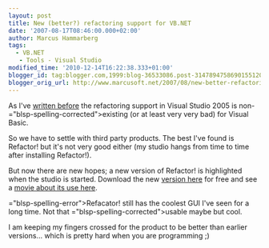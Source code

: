 ```yaml
---
layout: post
title: New (better?) refactoring support for VB.NET
date: '2007-08-17T08:46:00.000+02:00'
author: Marcus Hammarberg
tags:
  - VB.NET
   - Tools - Visual Studio
modified_time: '2010-12-14T16:22:38.333+01:00'
blogger_id: tag:blogger.com,1999:blog-36533086.post-3147894758690155120
blogger_orig_url: http://www.marcusoft.net/2007/08/new-better-refactoring-support-for.html
---
```


As I've [written
before](http://marcushammarberg.blogspot.com/2007/06/refactoring-support-for-vb.html)
the <span id="SPELLING_ERROR_0" class="blsp-spelling-error"><span
id="SPELLING_ERROR_0"
class="blsp-spelling-error">refactoring</span></span> support in Visual
Studio 2005 is non-<span>="blsp-spelling-corrected">existing</span> (or at least very very
bad) for Visual Basic.

So we have to settle with third party products. The best <span
id="SPELLING_ERROR_2" class="blsp-spelling-corrected">I've</span> found
is <span id="SPELLING_ERROR_3" class="blsp-spelling-error"><span>Refactor</span></span>! but it's not very
good either (my studio hangs from time to time after <span
id="SPELLING_ERROR_4" class="blsp-spelling-corrected">installing</span>
<span id="SPELLING_ERROR_5" class="blsp-spelling-error"><span>Refactor</span></span>!).

But now there are new hopes; a new version of <span
id="SPELLING_ERROR_6" class="blsp-spelling-error"><span>Refactor</span></span>! is highlighted when
the studio is started. Download the new [version
here](http://downloads.devexpress.com/IDETools/VB/RefactorVB.NET-2.5.0.exe)
for free and see a [movie about its use
here](http://msdn.microsoft.com/msdntv/episode.aspx?xml=episodes/en/20060608vbasicjs/manifest.xml).

<span>="blsp-spelling-error">Refacator</span>! still has the coolest GUI
<span id="SPELLING_ERROR_5" class="blsp-spelling-corrected">I've</span>
seen for a long time. Not that <span>="blsp-spelling-corrected">usable</span> maybe but cool.

I am keeping my fingers crossed for the product to be better than
earlier versions... which is pretty hard when you are programming ;)
